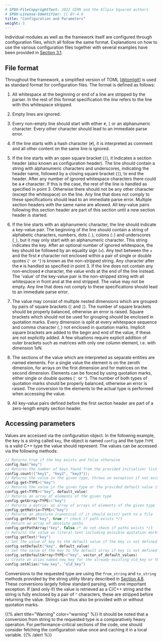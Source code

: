 ```yaml
---
# SPDX-FileCopyrightText: 2022 CERN and the Allpix Squared authors
# SPDX-License-Identifier: CC-BY-4.0
title: "Configuration and Parameters"
weight: 3
---
```


Individual modules as well as the framework itself are configured through configuration files, which all follow the same
format. Explanations on how to use the various configuration files together with several examples have been provided in
[Section 3.1](../03_getting_started/01_configuration_files.md).

## File format

Throughout the framework, a simplified version of TOML \[[@tomlgit]\] is used as standard format for configuration files. The
format is defined as follows:

1.  All whitespace at the beginning or end of a line are stripped by the parser. In the rest of this format specification the
    *line* refers to the line with this whitespace stripped.

2.  Empty lines are ignored.

3.  Every non-empty line should start with either `#`, `[` or an alphanumeric character. Every other character should lead to
    an immediate parse error.

4.  If the line starts with a hash character (`#`), it is interpreted as comment and all other content on the same line is
    ignored.

5.  If the line starts with an open square bracket (`[`), it indicates a section header (also known as configuration header).
    The line should contain a string with alphanumeric characters and underscores, indicating the header name, followed by a
    closing square bracket (`]`), to end the header. After any number of ignored whitespace characters there could be a `#`
    character. If this is the case, the rest of the line is handled as specified in point 3. Otherwise there should not be
    any other character (except the whitespace) on the line. Any line that does not comply to these specifications should
    lead to an immediate parse error. Multiple section headers with the same name are allowed. All key-value pairs following
    this section header are part of this section until a new section header is started.

6.  If the line starts with an alphanumeric character, the line should indicate a key-value pair. The beginning of the line
    should contain a string of alphabetic characters, numbers, dots (`.`), colons (`:`) and underscores (`_`), but it may
    only start with an alphanumeric character. This string indicates the key. After an optional number of ignored whitespace,
    the key should be followed by an equality sign (`=`). Any text between the `=` and the first `#` character not enclosed
    within a pair of single or double quotes (`'` or `"`) is known as the non-stripped string. Any character after the `#` is
    handled as specified in point 3. If the line does not contain any non-enclosed `#` character, the value ends at the end
    of the line instead. The 'value' of the key-value pair is the non-stripped string with all whitespace in front and at the
    end stripped. The value may not be empty. Any line that does not comply to these specifications should lead to an
    immediate parse error.

7.  The value may consist of multiple nested dimensions which are grouped by pairs of square brackets (`[` and `]`). The
    number of square brackets should be properly balanced, otherwise an error is raised. Square brackets which should not be
    used for grouping should be enclosed in quotation marks. Every dimension is split at every whitespace sequence and comma
    character (`,`) not enclosed in quotation marks. Implicit square brackets are added to the begin and end of the value, if
    these are not explicitly added. A few situations require explicit addition of outer brackets such as matrices with only
    one column element, i.e. with dimension 1xN.

8.  The sections of the value which are interpreted as separate entities are named elements. For a single value the element
    is on the zeroth dimension, for arrays on the first dimension and for matrices on the second dimension. Elements can be
    forced by using quotation marks, either single or double quotes (`'` or `"`). The number of both types of quotation marks
    should be properly balanced, otherwise an error is raised. The conversion to the elements to the actual type is performed
    when accessing the value.

9.  All key-value pairs defined before the first section header are part of a zero-length empty section header.

## Accessing parameters

Values are accessed via the configuration object. In the following example, the key is a string called `key`, the object is
named `config` and the type `TYPE` is a valid C++ type the value should represent. The values can be accessed via the
following methods:

```cpp
// Returns true if the key exists and false otherwise
config.has("key")
// Returns the number of keys found from the provided initializer list:
config.count({"key1", "key2", "key3"});
// Returns the value in the given type, throws an exception if not existing or a conversion to TYPE is not possible
config.get<TYPE>("key")
// Returns the value in the given type or the provided default value if it does not exist
config.get<TYPE>("key", default_value)
// Returns an array of elements of the given type
config.getArray<TYPE>("key")
// Returns a matrix: an array of arrays of elements of the given type
config.getMatrix<TYPE>("key")
// Returns an absolute (canonical if it should exist) path to a file
config.getPath("key", true /* check if path exists */)
// Return an array of absolute paths
config.getPathArray("key", false /* do not check if paths exists */)
// Returns the value as literal text including possible quotation marks
config.getText("key")
// Set the value of key to the default value if the key is not defined
config.setDefault("key", default_value)
// Set the value of the key to the default array if key is not defined
config.setDefaultArray<TYPE>("key", vector_of_default_values)
// Create an alias named new_key for the already existing old_key or throws an exception if the old_key does not exist
config.setAlias("new_key", "old_key")
```

Conversions to the requested type are using the `from_string` and `to_string` methods provided by the string utility library
described in [Section 4.8](./08_logging.md#internal-utilities). These conversions largely follow standard parsing, with one
important exception. If (and only if) the value is retrieved as a C/C++ string and the string is fully enclosed by a pair of
`"` characters, these are stripped before returning the value. Strings can thus also be provided with or without quotation
marks.

{{% alert title="Warning" color="warning" %}}
It should be noted that a conversion from string to the requested type is a comparatively heavy operation. For
performance-critical sections of the code, one should consider fetching the configuration value once and caching it in a
local variable.
{{% /alert %}}


[@tomlgit]: https://github.com/toml-lang/toml
